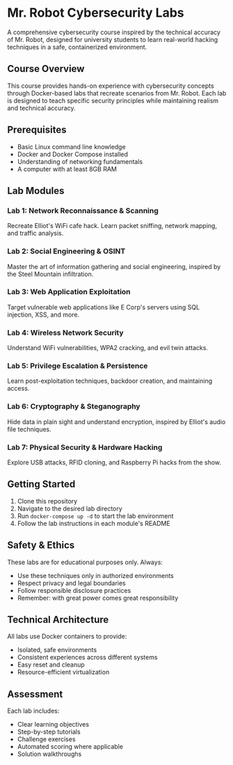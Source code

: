 # Mr. Robot Cybersecurity Labs

A comprehensive cybersecurity course inspired by the technical accuracy of Mr. Robot, designed for university students to learn real-world hacking techniques in a safe, containerized environment.

## Course Overview

This course provides hands-on experience with cybersecurity concepts through Docker-based labs that recreate scenarios from Mr. Robot. Each lab is designed to teach specific security principles while maintaining realism and technical accuracy.

## Prerequisites

- Basic Linux command line knowledge
- Docker and Docker Compose installed
- Understanding of networking fundamentals
- A computer with at least 8GB RAM

## Lab Modules

### Lab 1: Network Reconnaissance & Scanning
Recreate Elliot's WiFi cafe hack. Learn packet sniffing, network mapping, and traffic analysis.

### Lab 2: Social Engineering & OSINT
Master the art of information gathering and social engineering, inspired by the Steel Mountain infiltration.

### Lab 3: Web Application Exploitation
Target vulnerable web applications like E Corp's servers using SQL injection, XSS, and more.

### Lab 4: Wireless Network Security
Understand WiFi vulnerabilities, WPA2 cracking, and evil twin attacks.

### Lab 5: Privilege Escalation & Persistence
Learn post-exploitation techniques, backdoor creation, and maintaining access.

### Lab 6: Cryptography & Steganography
Hide data in plain sight and understand encryption, inspired by Elliot's audio file techniques.

### Lab 7: Physical Security & Hardware Hacking
Explore USB attacks, RFID cloning, and Raspberry Pi hacks from the show.

## Getting Started

1. Clone this repository
2. Navigate to the desired lab directory
3. Run `docker-compose up -d` to start the lab environment
4. Follow the lab instructions in each module's README

## Safety & Ethics

These labs are for educational purposes only. Always:
- Use these techniques only in authorized environments
- Respect privacy and legal boundaries
- Follow responsible disclosure practices
- Remember: with great power comes great responsibility

## Technical Architecture

All labs use Docker containers to provide:
- Isolated, safe environments
- Consistent experiences across different systems
- Easy reset and cleanup
- Resource-efficient virtualization

## Assessment

Each lab includes:
- Clear learning objectives
- Step-by-step tutorials
- Challenge exercises
- Automated scoring where applicable
- Solution walkthroughs